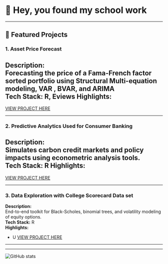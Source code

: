 # 👋 Hey, you found my school work
---

## 📂 Featured Projects

### 1. Asset Price Forecast
**Description:**  
Forecasting the price of a Fama-French factor sorted portfolio using Structural Multi-equation modeling, VAR , BVAR, and ARIMA  
**Tech Stack:** R, Eviews
**Highlights:**  
-  
[VIEW PROJECT HERE](https://github.com/yourusername/FamaFrenchExplorer)

---

### 2. Predictive Analytics Used for Consumer Banking 
**Description:**  
Simulates carbon credit markets and policy impacts using econometric analysis tools.  
**Tech Stack:** R
**Highlights:**  
-  
[VIEW PROJECT HERE](https://afrohner.github.io/MSQE_25/ECON-562-PROJ2-AF.html)

---

### 3. Data Exploration with College Scorecard Data set
**Description:**  
End-to-end toolkit for Black-Scholes, binomial trees, and volatility modeling of equity options.  
**Tech Stack:** R  
**Highlights:**  
- U 
[VIEW PROJECT HERE](https://github.com/yourusername](https://afrohner.github.io/MSQE_25/562_PROJ1_AF.html))

---



---

<!-- Optionally include GitHub Stats Badge or visitor counter -->
![GitHub stats](https://github-readme-stats.vercel.app/api?username=yourusername&show_icons=true&hide=prs)

